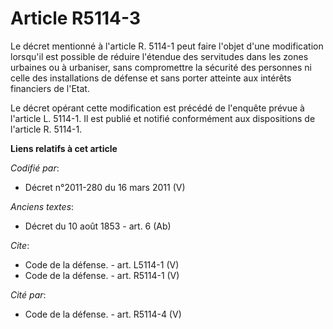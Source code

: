 # Article R5114-3

Le décret mentionné à l'article R. 5114-1 peut faire l'objet d'une modification lorsqu'il est possible de réduire l'étendue
des servitudes dans les zones urbaines ou à urbaniser, sans compromettre la sécurité des personnes ni celle des installations
de défense et sans porter atteinte aux intérêts financiers de l'Etat. 

Le décret opérant cette modification est précédé de l'enquête prévue à l'article L. 5114-1. Il est publié et notifié
conformément aux dispositions de l'article R. 5114-1.

**Liens relatifs à cet article**

_Codifié par_:

  - Décret n°2011-280 du 16 mars 2011 (V)

_Anciens textes_:

  - Décret du 10 août 1853 - art. 6 (Ab)

_Cite_:

  - Code de la défense. - art. L5114-1 (V)
  - Code de la défense. - art. R5114-1 (V)

_Cité par_:

  - Code de la défense. - art. R5114-4 (V)
